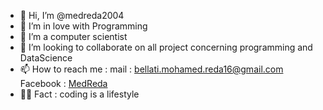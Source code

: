 - 👋 Hi, I’m @medreda2004
- 👀 I’m in love with Programming
- 🌱 I’m a computer scientist
- 💞️ I’m looking to collaborate on all project concerning programming and DataScience
- 📫 How to reach me : mail : bellati.mohamed.reda16@gmail.com
                       Facebook : [MedReda](https://web.facebook.com/mohamedreda.bellati)
- 👨‍💻 Fact : coding is a lifestyle

<!---
medreda2004/medreda2004 is a ✨ special ✨ repository because its `README.md` (this file) appears on your GitHub profile.
You can click the Preview link to take a look at your changes.
--->
